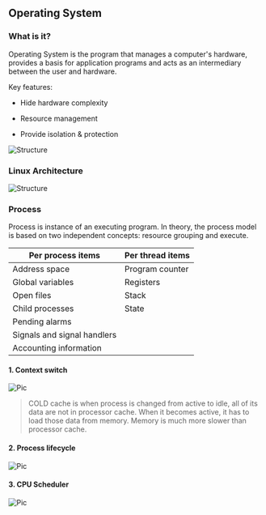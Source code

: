 ## Operating System

### What is it?
 
  Operating System is the program that manages a computer's hardware, provides a basis for application programs and acts as an intermediary between the user and hardware.
  
  Key features:
  
  + Hide hardware complexity
  
  + Resource management
  
  + Provide isolation & protection
  
  ![Structure](http://i.imgur.com/Az9G3fl.jpg)

### Linux Architecture

  ![Structure](http://i.imgur.com/Ia5r8Mf.jpg)

### Process
 Process is instance of an executing program. In theory, the process model is based on two independent concepts: resource grouping and execute.
 
 | Per process items           | Per thread items |
 | --------------------------- | ---------------- |
 | Address space               | Program counter  |
 | Global variables            | Registers        |
 | Open files                  | Stack            |
 | Child processes             | State            |
 | Pending alarms              |                  |
 | Signals and signal handlers |                  |
 | Accounting information      |                  |
 
 
#### 1. Context switch
  
  ![Pic](http://i.imgur.com/Vtwhhba.jpg)
    
  > COLD cache is when process is changed from active to idle, all of its data are not in processor cache. When it becomes active, it has to load those data from memory. Memory is much more slower than processor cache.

#### 2. Process lifecycle

   ![Pic](http://i.imgur.com/KPdKCPn.jpg)
   
#### 3. CPU Scheduler

   ![Pic](http://i.imgur.com/Vzt2QcB.jpg)
